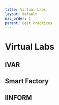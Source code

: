 ```yaml
---
title: Virtual Labs
layout: default
nav_order: 1
parent: Best Practices
---
```


# Virtual Labs


## IVAR

## Smart Factory

## IINFORM